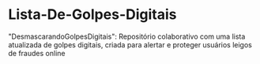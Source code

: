 # Lista-De-Golpes-Digitais
"DesmascarandoGolpesDigitais": Repositório colaborativo com uma lista atualizada de golpes digitais, criada para alertar e proteger usuários leigos de fraudes online
